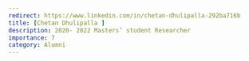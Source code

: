 ```yaml
---
redirect: https://www.linkedin.com/in/chetan-dhulipalla-292ba716b
title: [Chetan Dhulipalla ]
description: 2020- 2022 Masters’ student Researcher 
importance: 7
category: Alumni
---
```


